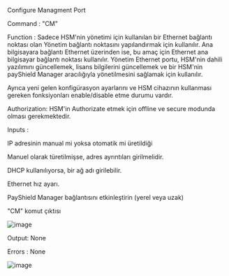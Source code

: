 Configure Managment Port

Command : "CM"

Function : Sadece HSM'nin yönetimi için kullanılan bir Ethernet bağlantı noktası olan Yönetim bağlantı noktasını yapılandırmak için kullanılır. Ana bilgisayara bağlantı Ethernet üzerinden ise, bu amaç için Ethernet ana bilgisayar bağlantı noktası kullanılır. Yönetim Ethernet portu, HSM'nin dahili yazılımını güncellemek, lisans bilgilerini güncellemek ve bir HSM'nin payShield Manager aracılığıyla yönetilmesini sağlamak için kullanılır.

Ayrıca yeni gelen konfigürasyon ayarlarını ve HSM cihazının kullanması gereken fonksiyonları enable/disable etme durumu vardır.

Authorization: HSM'in Authorizate etmek için offline ve secure modunda olması gerekmektedir. 

Inputs :  

IP adresinin manual mi yoksa otomatik mi üretildiği

Manuel olarak türetilmişse, adres ayrıntıları girilmelidir.

DHCP kullanılıyorsa, bir ağ adı girilebilir.

Ethernet hız ayarı.

PayShield Manager bağlantısını etkinleştirin (yerel veya uzak)



"CM" komut çıktısı

![image](https://user-images.githubusercontent.com/77227227/196153566-aa8e5c3b-ec62-46f1-b296-a440e3281f51.png)

Output: None

Errors : None

![image](https://user-images.githubusercontent.com/77227227/196155433-afe734e7-c6ff-4224-b825-7f5e15b03e9b.png)

